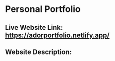 # Personal Portfolio



## Live Website Link: https://adorportfolio.netlify.app/


## Website Description:



